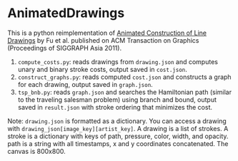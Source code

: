 # AnimatedDrawings

This is a python reimplementation of [Animated Construction of Line Drawings](http://sweb.cityu.edu.hk/hongbofu/projects/animatedConstructionOfLineDrawings_SiggA11/) by Fu et al. published on ACM Transaction on Graphics (Proceedings of SIGGRAPH Asia 2011).

1. `compute_costs.py`: reads drawings from `drawing.json` and computes unary and binary stroke costs, output saved in `cost.json`.
2. `construct_graphs.py`: reads computed `cost.json` and constructs a graph for each drawing, output saved in `graph.json`.
3. `tsp_bnb.py`: reads `graph.json` and searches the Hamiltonian path (similar to the traveling salesman problem) using branch and bound, output saved in `result.json` with stroke ordering that minimizes the cost.

Note: `drawing.json` is formatted as a dictionary. You can access a drawing with `drawing_json[image_key][artist_key]`. A drawing is a list of strokes. A stroke is a dictionary with keys of path, pressure, color, width, and opacity. path is a string with all timestamps, x and y coordinates concatenated. The canvas is 800x800.
